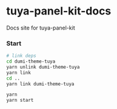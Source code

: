 # tuya-panel-kit-docs

Docs site for tuya-panel-kit

### Start

```bash
# link deps
cd dumi-theme-tuya
yarn unlink dumi-theme-tuya
yarn link
cd ..
yarn link dumi-theme-tuya

yarn
yarn start
```
